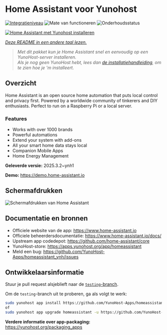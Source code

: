 <!--
NB: Deze README is automatisch gegenereerd door <https://github.com/YunoHost/apps/tree/master/tools/readme_generator>
Hij mag NIET handmatig aangepast worden.
-->

# Home Assistant voor Yunohost

[![Integratieniveau](https://apps.yunohost.org/badge/integration/homeassistant)](https://ci-apps.yunohost.org/ci/apps/homeassistant/)
![Mate van functioneren](https://apps.yunohost.org/badge/state/homeassistant)
![Onderhoudsstatus](https://apps.yunohost.org/badge/maintained/homeassistant)

[![Home Assistant met Yunohost installeren](https://install-app.yunohost.org/install-with-yunohost.svg)](https://install-app.yunohost.org/?app=homeassistant)

*[Deze README in een andere taal lezen.](./ALL_README.md)*

> *Met dit pakket kun je Home Assistant snel en eenvoudig op een YunoHost-server installeren.*  
> *Als je nog geen YunoHost hebt, lees dan [de installatiehandleiding](https://yunohost.org/install), om te zien hoe je 'm installeert.*

## Overzicht

Home Assistant is an open source home automation that puts local control and privacy first. Powered by a worldwide community of tinkerers and DIY enthusiasts. Perfect to run on a Raspberry Pi or a local server. 

### Features

- Works with over 1000 brands
- Powerful automations
- Extend your system with add-ons
- All your smart home data stays local
- Companion Mobile Apps
- Home Energy Management


**Geleverde versie:** 2025.3.2~ynh1

**Demo:** <https://demo.home-assistant.io>

## Schermafdrukken

![Schermafdrukken van Home Assistant](./doc/screenshots/screenshot1.png)

## Documentatie en bronnen

- Officiele website van de app: <https://www.home-assistant.io>
- Officiele beheerdersdocumentatie: <https://www.home-assistant.io/docs/>
- Upstream app codedepot: <https://github.com/home-assistant/core>
- YunoHost-store: <https://apps.yunohost.org/app/homeassistant>
- Meld een bug: <https://github.com/YunoHost-Apps/homeassistant_ynh/issues>

## Ontwikkelaarsinformatie

Stuur je pull request alsjeblieft naar de [`testing`-branch](https://github.com/YunoHost-Apps/homeassistant_ynh/tree/testing).

Om de `testing`-branch uit te proberen, ga als volgt te werk:

```bash
sudo yunohost app install https://github.com/YunoHost-Apps/homeassistant_ynh/tree/testing --debug
of
sudo yunohost app upgrade homeassistant -u https://github.com/YunoHost-Apps/homeassistant_ynh/tree/testing --debug
```

**Verdere informatie over app-packaging:** <https://yunohost.org/packaging_apps>
